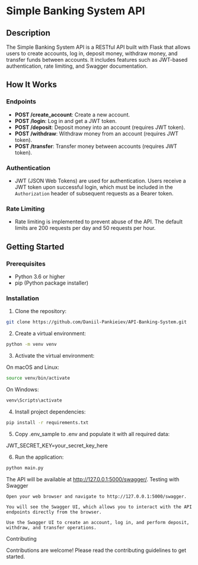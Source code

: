 # Simple Banking System API

## Description

The Simple Banking System API is a RESTful API built with Flask that allows users to create accounts, log in, deposit money, withdraw money, and transfer funds between accounts. It includes features such as JWT-based authentication, rate limiting, and Swagger documentation.

## How It Works

### Endpoints

- **POST /create_account**: Create a new account.
- **POST /login**: Log in and get a JWT token.
- **POST /deposit**: Deposit money into an account (requires JWT token).
- **POST /withdraw**: Withdraw money from an account (requires JWT token).
- **POST /transfer**: Transfer money between accounts (requires JWT token).

### Authentication

- JWT (JSON Web Tokens) are used for authentication. Users receive a JWT token upon successful login, which must be included in the `Authorization` header of subsequent requests as a Bearer token.

### Rate Limiting

- Rate limiting is implemented to prevent abuse of the API. The default limits are 200 requests per day and 50 requests per hour.

## Getting Started

### Prerequisites

- Python 3.6 or higher
- pip (Python package installer)

### Installation

1. Clone the repository:
```bash
git clone https://github.com/Daniil-Pankieiev/API-Banking-System.git
```

2. Create a virtual environment:
```bash
python -m venv venv
```
3. Activate the virtual environment:

On macOS and Linux:
```bash
source venv/bin/activate
```
On Windows:
```bash
venv\Scripts\activate
```
4. Install project dependencies:
```bash
pip install -r requirements.txt
```
5. Copy .env_sample to .env and populate it with all required data:

JWT_SECRET_KEY=your_secret_key_here

6. Run the application:
```bash
python main.py
```
The API will be available at http://127.0.0.1:5000/swagger/.
Testing with Swagger

    Open your web browser and navigate to http://127.0.0.1:5000/swagger.

    You will see the Swagger UI, which allows you to interact with the API endpoints directly from the browser.

    Use the Swagger UI to create an account, log in, and perform deposit, withdraw, and transfer operations.

Contributing

Contributions are welcome! Please read the contributing guidelines to get started.
